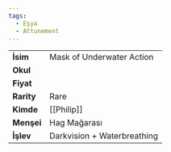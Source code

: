 ```yaml
---
tags:
  - Eşya
  - Attunement
---  
```

  
|  |  |  
|---|---|  
| **İsim** | Mask of Underwater Action|  
| **Okul** | |  
| **Fiyat** | |  
| **Rarity** | Rare|  
| **Kimde** | [[Philip]]|  
| **Menşei** | Hag Mağarası|  
| **İşlev** | Darkvision + Waterbreathing|  
